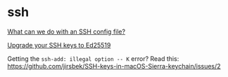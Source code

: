 # ssh

[What can we do with an SSH config file?](https://www.digitalocean.com/community/tutorials/how-to-configure-custom-connection-options-for-your-ssh-client)


[Upgrade your SSH keys to Ed25519](https://medium.com/risan/upgrade-your-ssh-key-to-ed25519-c6e8d60d3c54)


Getting the `ssh-add: illegal option -- K` error?
Read this:
https://github.com/jirsbek/SSH-keys-in-macOS-Sierra-keychain/issues/2

